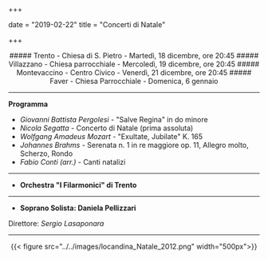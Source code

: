 ﻿+++

date = "2019-02-22"
title = "Concerti di Natale"

+++


<center>
##### Trento - Chiesa di S. Pietro - Martedì, 18 dicembre, ore 20:45
##### Villazzano - Chiesa parrocchiale - Mercoledì, 19 dicembre, ore 20:45
##### Montevaccino - Centro Civico - Venerdì, 21 dicembre, ore 20:45
##### Faver - Chiesa Parrocchiale - Domenica, 6 gennaio
</center>

---

**Programma**

* *Giovanni Battista Pergolesi* - "Salve Regina" in do minore
* *Nicola Segatta* - Concerto di Natale (prima assoluta)
* *Wolfgang Amadeus Mozart* - "Exultate, Jubilate" K. 165
* *Johannes Brahms* - Serenata n. 1 in re maggiore op. 11, Allegro molto, Scherzo, Rondo
* *Fabio Conti (arr.)* - Canti natalizi
---

* **Orchestra "I Filarmonici" di Trento**
---

* **Soprano Solista: Daniela Pellizzari**

Direttore: *Sergio Lasaponara*

---

<center>

{{< figure src="../../images/locandina_Natale_2012.png" width="500px">}}

</center>